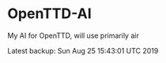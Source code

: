 # OpenTTD-AI
My AI for OpenTTD, will use primarily air

Latest backup: Sun Aug 25 15:43:01 UTC 2019
